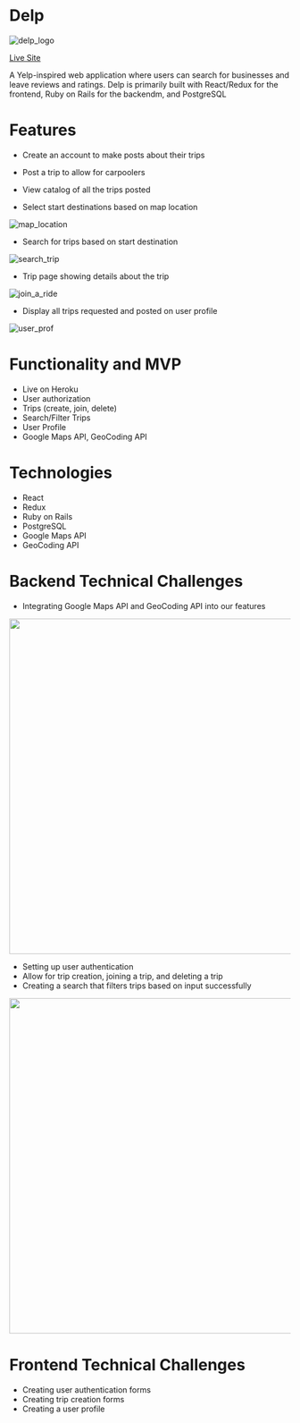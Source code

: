 # Delp

![delp_logo](https://i.imgur.com/JrsNpWu.png)

[Live Site](https://ridealong-app.herokuapp.com/#/)

A Yelp-inspired web application where users can search for businesses and leave reviews and ratings. Delp is primarily built with React/Redux for the frontend, Ruby on Rails for the backendm, and PostgreSQL

# Features
* Create an account to make posts about their trips

* Post a trip to allow for carpoolers

* View catalog of all the trips posted

* Select start destinations based on map location

![map_location](https://media.giphy.com/media/QaZXYVPwOaI8S4UVcE/giphy.gif)

* Search for trips based on start destination

![search_trip](https://media.giphy.com/media/bYH0KFq11f9ZaWHzO8/giphy.gif)

* Trip page showing details about the trip

![join_a_ride](https://media3.giphy.com/media/CIc6NECkQ0GsVg5YCt/giphy.gif)

* Display all trips requested and posted on user profile

![user_prof](https://media.giphy.com/media/IAi8uuDVMFoqGUxmyd/giphy.gif)


# Functionality and MVP
* Live on Heroku
* User authorization
* Trips (create, join, delete)
* Search/Filter Trips
* User Profile
* Google Maps API, GeoCoding API 

# Technologies
* React
* Redux
* Ruby on Rails
* PostgreSQL
* Google Maps API
* GeoCoding API

# Backend Technical Challenges
* Integrating Google Maps API and GeoCoding API into our features

<img src="https://i.imgur.com/HubBLX9.png" width="600">

* Setting up user authentication
* Allow for trip creation, joining a trip, and deleting a trip
* Creating a search that filters trips based on input successfully

<img src="https://i.imgur.com/rdn6BJQ.png" width="600">

# Frontend Technical Challenges
* Creating user authentication forms
* Creating trip creation forms
* Creating a user profile 


